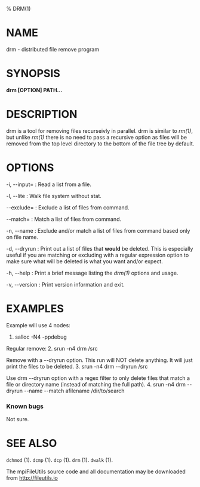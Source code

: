 % DRM(1)

# NAME

drm - distributed file remove program

# SYNOPSIS

**drm [OPTION] PATH...**

# DESCRIPTION

drm is a tool for removing files recurseivly in parallel. 
drm is similar to *rm(1)*, but unlike *rm(1)* there is no
need to pass a recursive option as files will be removed
from the top level directory to the bottom of the file tree
by default.  

# OPTIONS

-i, \--input=<FILE>
:	Read a list from a file.

-l, \--lite 
:	Walk file system without stat.

--exclude=<REGEX>
:   Exclude a list of files from command.

--match=<REGEX>
:	Match a list of files from command.

-n, \--name
:	Exclude and/or match a list of files from command based only on file name.

-d, \--dryrun
:	Print out a list of files that **would** be deleted. This is especially useful
        if you are matching or excluding with a regular expression option to make sure
        what will be deleted is what you want and/or expect.

-h, \--help
:   Print a brief message listing the *drm(1)* options and usage.

-v, \--version
:   Print version information and exit.

# EXAMPLES

Example will use 4 nodes:
1. salloc -N4 -ppdebug

Regular remove:
2. srun -n4 drm /src

Remove with a --dryrun option. This run will NOT delete anything. It will just print the files to be deleted. 
3. srun -n4 drm --dryrun /src

Use drm --dryrun option with a regex filter to only delete files that match a file or directory name (instead of matching the full path).
4. srun -n4 drm --dryrun --name --match afilename /dir/to/search

### Known bugs
Not sure.

# SEE ALSO

`dchmod` (1).
`dcmp` (1).
`dcp` (1).
`drm` (1).
`dwalk` (1).

The mpiFileUtils source code and all documentation may be downloaded from
<http://fileutils.io>

